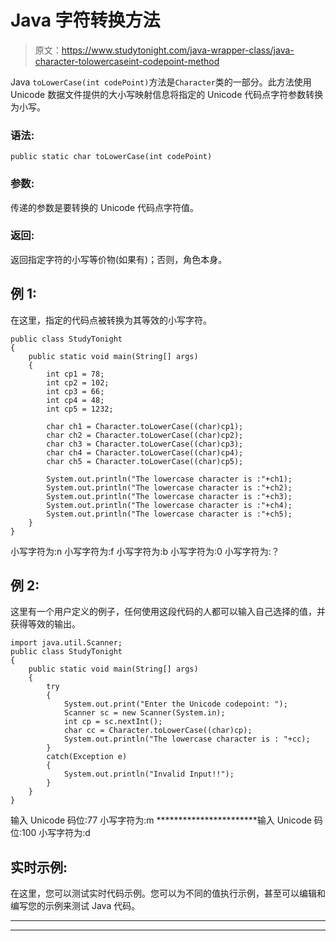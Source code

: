 # Java 字符转换方法

> 原文：<https://www.studytonight.com/java-wrapper-class/java-character-tolowercaseint-codepoint-method>

Java `toLowerCase(int codePoint)`方法是`Character`类的一部分。此方法使用 Unicode 数据文件提供的大小写映射信息将指定的 Unicode 代码点字符参数转换为小写。

### 语法:

```
public static char toLowerCase(int codePoint) 
```

### 参数:

传递的参数是要转换的 Unicode 代码点字符值。

### 返回:

返回指定字符的小写等价物(如果有)；否则，角色本身。

## 例 1:

在这里，指定的代码点被转换为其等效的小写字符。

```
public class StudyTonight
{  
	public static void main(String[] args)
	{  
		int cp1 = 78;  
		int cp2 = 102;  
		int cp3 = 66;  
		int cp4 = 48;   
		int cp5 = 1232;  

		char ch1 = Character.toLowerCase((char)cp1);  
		char ch2 = Character.toLowerCase((char)cp2);  
		char ch3 = Character.toLowerCase((char)cp3);  
		char ch4 = Character.toLowerCase((char)cp4);  
		char ch5 = Character.toLowerCase((char)cp5);  

		System.out.println("The lowercase character is :"+ch1);  
		System.out.println("The lowercase character is :"+ch2); 
		System.out.println("The lowercase character is :"+ch3);  
		System.out.println("The lowercase character is :"+ch4);  
		System.out.println("The lowercase character is :"+ch5);  
	}  
}
```

小写字符为:n
小写字符为:f
小写字符为:b
小写字符为:0
小写字符为:？

## 例 2:

这里有一个用户定义的例子，任何使用这段代码的人都可以输入自己选择的值，并获得等效的输出。

```
import java.util.Scanner; 
public class StudyTonight
{  
	public static void main(String[] args)
	{  
		try
		{
			System.out.print("Enter the Unicode codepoint: ");  
			Scanner sc = new Scanner(System.in);         
			int cp = sc.nextInt();  
			char cc = Character.toLowerCase((char)cp);
			System.out.println("The lowercase character is : "+cc);
		}
		catch(Exception e)
		{
			System.out.println("Invalid Input!!");
		}
	}  
}
```

输入 Unicode 码位:77
小写字符为:m
***********************输入 Unicode 码位:100
小写字符为:d

## 实时示例:

在这里，您可以测试实时代码示例。您可以为不同的值执行示例，甚至可以编辑和编写您的示例来测试 Java 代码。

* * *

* * *